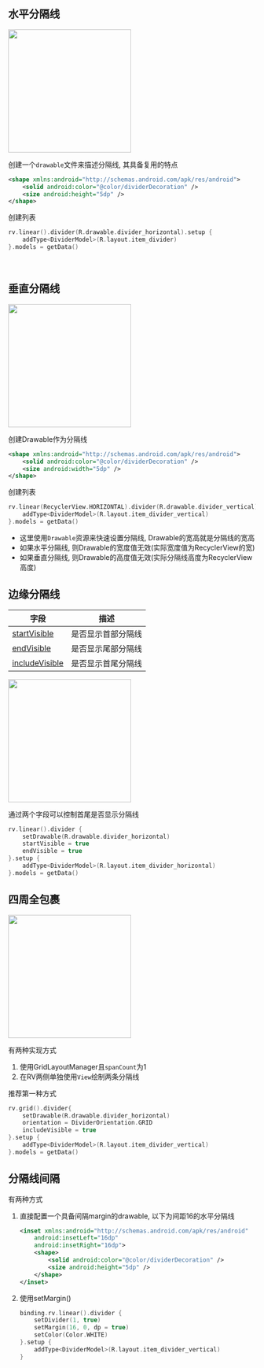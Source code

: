## 水平分隔线

<img src="https://i.loli.net/2021/08/14/IoBfnz6ERXVHlq3.png" width="250" />

创建一个`drawable`文件来描述分隔线, 其具备复用的特点

```xml
<shape xmlns:android="http://schemas.android.com/apk/res/android">
    <solid android:color="@color/dividerDecoration" />
    <size android:height="5dp" />
</shape>
```

创建列表

```kotlin
rv.linear().divider(R.drawable.divider_horizontal).setup {
    addType<DividerModel>(R.layout.item_divider)
}.models = getData()
```

<br>

## 垂直分隔线

<img src="https://i.loli.net/2021/08/14/rAeDXkfV6HxJUym.png" width="250"/>

创建Drawable作为分隔线
```xml
<shape xmlns:android="http://schemas.android.com/apk/res/android">
    <solid android:color="@color/dividerDecoration" />
    <size android:width="5dp" />
</shape>
```

创建列表
```kotlin
rv.linear(RecyclerView.HORIZONTAL).divider(R.drawable.divider_vertical).setup {
    addType<DividerModel>(R.layout.item_divider_vertical)
}.models = getData()
```


- 这里使用`Drawable`资源来快速设置分隔线, Drawable的宽高就是分隔线的宽高
- 如果水平分隔线, 则Drawable的宽度值无效(实际宽度值为RecyclerView的宽)
- 如果垂直分隔线, 则Drawable的高度值无效(实际分隔线高度为RecyclerView高度)


## 边缘分隔线

| 字段 | 描述 |
|-|-|
| [startVisible](api/-b-r-v/com.drake.brv/-default-decoration/index.html#-2091559976%2FProperties%2F-900954490) | 是否显示首部分隔线 |
| [endVisible](api/-b-r-v/com.drake.brv/-default-decoration/index.html#-377591023%2FProperties%2F-900954490) | 是否显示尾部分隔线 |
| [includeVisible](api/-b-r-v/com.drake.brv/-default-decoration/index.html#1716094302%2FProperties%2F-900954490) | 是否显示首尾分隔线 |

<img src="https://i.loli.net/2021/08/14/iL5epWdOQKnwZAc.png" width="250"/>

通过两个字段可以控制首尾是否显示分隔线

```kotlin hl_lines="3 4"
rv.linear().divider {
    setDrawable(R.drawable.divider_horizontal)
    startVisible = true
    endVisible = true
}.setup {
    addType<DividerModel>(R.layout.item_divider_horizontal)
}.models = getData()
```

## 四周全包裹

<img src="https://i.loli.net/2021/08/14/lGSOPdg5A8WInoL.png" width="250"/>

有两种实现方式

1. 使用GridLayoutManager且`spanCount`为1
2. 在RV两侧单独使用`View`绘制两条分隔线

推荐第一种方式

```kotlin
rv.grid().divider{
    setDrawable(R.drawable.divider_horizontal)
    orientation = DividerOrientation.GRID
    includeVisible = true
}.setup {
    addType<DividerModel>(R.layout.item_divider_vertical)
}.models = getData()
```

## 分隔线间隔

有两种方式

1. 直接配置一个具备间隔margin的drawable, 以下为间距16的水平分隔线

    ```xml
    <inset xmlns:android="http://schemas.android.com/apk/res/android"
        android:insetLeft="16dp"
        android:insetRight="16dp">
        <shape>
            <solid android:color="@color/dividerDecoration" />
            <size android:height="5dp" />
        </shape>
    </inset>
    ```

2. 使用setMargin()

    ```kotlin
    binding.rv.linear().divider {
        setDivider(1, true)
        setMargin(16, 0, dp = true)
        setColor(Color.WHITE)
    }.setup {
        addType<DividerModel>(R.layout.item_divider_vertical)
    }
    ```

